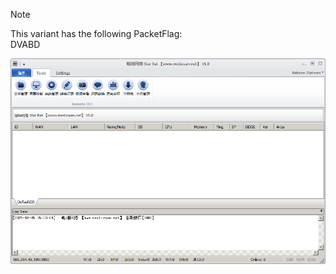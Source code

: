 > [!NOTE]  
> This variant has the following PacketFlag:  
> DVABD  
  
![Screenshot](https://raw.githubusercontent.com/Cryakl/Ultimate-RAT-Collection/refs/heads/main/Gh0stRat/Star%20Rat%201.0%20(Meilizuan)/Screenshot.png)
